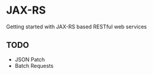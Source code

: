 # JAX-RS
Getting started with JAX-RS based RESTful web services
## TODO
 - JSON Patch 
 - Batch Requests 
 
 
